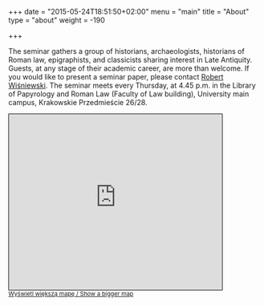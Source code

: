+++
date = "2015-05-24T18:51:50+02:00"
menu = "main"
title = "About"
type = "about"
weight = -190

+++

The seminar gathers a group of historians, archaeologists, historians of Roman law, epigraphists, and classicists sharing interest in Late Antiquity. Guests, at any stage of their academic career, are more than welcome. If you would like to present a seminar paper, please contact [Robert Wiśniewski](mailto:r.wisniewski@uw.edu.pl). The seminar meets every Thursday, at 4.45 p.m. in the Library of Papyrology and Roman Law (Faculty of Law building), University main campus, Krakowskie Przedmieście 26/28.

<iframe width="425" height="350" frameborder="0" scrolling="no" marginheight="0" marginwidth="0" src="https://www.openstreetmap.org/export/embed.html?bbox=21.012675957754258%2C52.238287096905296%2C21.025443272665147%2C52.24310929777603&amp;layer=mapnik&amp;marker=52.24069826283938%2C21.0190596152097" style="border: 1px solid black"></iframe><br/><small><a href="https://www.openstreetmap.org/?mlat=52.24070&amp;mlon=21.01906#map=17/52.24070/21.01906">Wyświetl większą mapę / Show a bigger map</a></small>